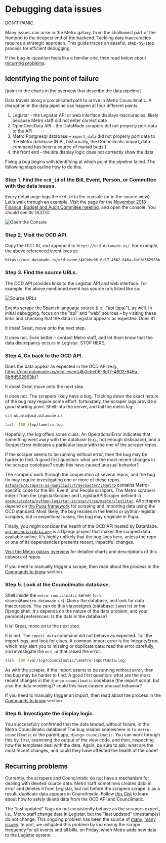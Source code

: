 # Debugging data issues

DON'T PANIC. 

Many issues can arise in the Metro galaxy, from the shallowest part of the frontend to the deepest end of the backend. Tackling data inaccuracies requires a strategic approach. This guide traces an easeful, step-by-step process for efficient debugging. 

If the bug-in-question feels like a familiar one, then read below about [recurring problems](#recurring-problems).

## Identifying the point of failure

[point to the charts in the overview that describe the data pipeline]

Data travels along a complicated path to arrive in Metro Councilmatic. A disruption in the data pipeline can happen at four different points. 

1. Legistar - the Legistar API or web interface displays inaccuracies, likely because Metro staff did not enter correct data 
2. OpenCivicData API - the DataMade scrapers did not properly port data to the API 
3. Metro Postgresql database – `import_data` did not properly port data to the Metro database (N.B., historically, the Councilmatic import_data command has been a source of myriad bugs.) 
4. the front end - the site display logic does not correctly show the data 

Fixing a bug begins with identifying at which point the pipeline failed. The following steps outline how to do this.

### Step 1. Find the `ocd_id` of the Bill, Event, Person, or Committee with the data issues. 

Every detail page logs the `ocd_id` to the console (or in the source view). Let's walk through an example. Visit the page for the [November 2018 Finance, Budget and Audit Commitee meeting](https://boardagendas.metro.net/event/finance-budget-and-audit-committee-8bffd562963b/), and open the console. You should see its OCD ID.

![Open the Console](https://github.com/datamade/la-metro-councilmatic/tree/master/lametro/static/images/wiki/open_console.png)

### Step 2. Visit the OCD API.

Copy the OCD ID, and append it to `https://ocd.datamade.us/`. For example, the above referenced event lives at:

```
https://ocd.datamade.us/ocd-event/4b2ebe06-6e17-4602-846a-8bffd562963b
```

### Step 3. Find the source URLs.

The OCD API provides links to the Legistar API and web interface. For example, the above mentioned event has source urls listed like so: 

![Source URLs](https://github.com/datamade/la-metro-councilmatic/tree/master/lametro/static/images/wiki/source_url.png)

Events scrape the Spanish language source (i.e., "api (spa)"), as well. In initial debugging, focus on the "api" and "web" sources – by visiting these links and checking that the data in Legistar appears as expected. Does it?

It does! Great, move onto the next step.

It does not. Even better – contact Metro staff, and let them know that the data discrepancy occurs in Legistar. STOP HERE.

### Step 4. Go back to the OCD API. 

Does the data appear as expected in the OCD API (e.g., https://ocd.datamade.us/ocd-event/4b2ebe06-6e17-4602-846a-8bffd562963b)?

It does! Great move onto the next step.

It does not. The scrapers likely have a bug. Tracking down the exact nature of the bug may require some effort: fortunately, the scraper logs provide a good starting point. Shell into the server, and tail the metro log: 

```bash
ssh ubuntu@ocd.datamade.us

tail -100 /tmp/lametro.log
```

Hopefully, the log offers some clues. An OperationalError indicates that something went awry with the database (e.g., not enough diskspace), and a ScraperError indicates a particular issue with the one of the scraper repos.

If the scraper seems to be running without error, then the bug may be harder to find. A good first question: what are the most recent changes in the scraper codebase? could this have caused unusual behavior? 

The scrapers work through the cooperation of several repos, and the bug fix may require investigating one or more of these repos. [`datamade/scrapers-us-municipal/tree/master/lametro`](https://github.com/datamade/scrapers-us-municipal/tree/master/lametro) contains Metro-specific code for the Bill, Event, and People scrapers. The Metro scrapers inherit from the LegistarScraper and LegistarAPIScraper defined in [`opencivicdata/python-legistar-scraper/tree/master/legistar`](https://github.com/opencivicdata/python-legistar-scraper/tree/master/legistar). All scrapers depend on [the Pupa framework](https://github.com/opencivicdata/pupa) for scraping and importing data using the OCD standard. Most likely, the bug resides in the Metro or python-legistar scrapers, but in excpetional cases, the bug may originate in Pupa.

Finally, you might consider the health of the OCD API hosted by DataMade. [`api.opencivicdata.org`](https://github.com/datamade/api.opencivicdata.org) is a Django project that makes the scraped data available online. It's highly unlikely that the bug lives here, unless the repo or one of its dependencies presents recent, impactful changes. 

[Visit the Metro galaxy overview](overview.md) for detailed charts and descriptions of this network of repos. 

If you need to manually trigger a scrape, then read about the process in the [Commands to know](commands.md) section.

### Step 5. Look at the Councilmatic database.

Shell inside the `metro-councilmatic` server (`ssh ubuntu@lametro.datamade.us`). Query the database, and look for data inaccuracies. You can do this via postgres (database: `lametro`) or the Django shell: it's depends on the nature of the data problem, and your personal preferences. Is the data in the database?

It is! Great, move on to the next step.

It is not. The `import_data` command did not behave as expected. Tail the import logs, and look for clues. A common import error is the IntegrityError, which may alert you to missing or duplicate data: read the error carefully, and investigate the `ocd_id` that raised the error. 

```bash
tail -100 /var/log/councilmatic/lametro-importdata.log
```  

As with the scraper, if the import seems to be running without error, then the bug may be harder to find. A good first question: what are the most recent changes in the `django-councilmatic` codebase (the import script, but also the data modeling)? could this have caused unusual behavior?

If you need to manually trigger an import, then read about the process in the [Commands to know](commands.md) section.

### Step 6. Investigate the display logic.

You successfully confirmed that the data landed, without failure, in the Metro Councilmatic database! The bug resides somewhere in `la-metro-councilmatic` or the parent app, `django-councilmatic`. You can work through this by, first, examining the output of the view code, and then, inspecting how the templates deal with the data. Again, be sure to ask: what are the most recent changes, and could they have affected the health of the code?

## Recurring problems

Currently, the scrapers and Councilmatic do not have a mechanism for dealing with deleted source data. Metro staff sometimes creates data in error and deletes it from Legistar, but not before the scrapers scrape it: as a result, duplicate data appears in Councilmatic. Follow [this Gist](https://gist.github.com/reginafcompton/2cb4d690c0253a22305929a334753959) to learn about how to safely delete data from the OCD API and Councilmatic.

The "last updated" flags do not consistently behave as the scrapers expect, i.e., Metro staff change data in Legistar, but the "last updated" timestamp(s) do not change. This ongoing problem has been the source of [many](https://github.com/datamade/la-metro-councilmatic/issues/328), [many](https://github.com/opencivicdata/scrapers-us-municipal/issues/239) [issues](https://github.com/opencivicdata/scrapers-us-municipal/issues/256). In part, we mitigated this problem by increasing the scrape frequency for all events and all bills, on Friday, when Metro adds new data to the Legistar system. 
